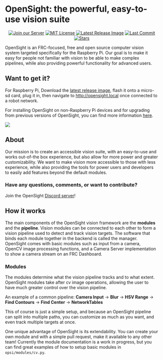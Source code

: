 # OpenSight: the powerful, easy-to-use vision suite

<p align="center">
    <a href="https://discordapp.com/invite/hPqpdsK">
        <img src="https://img.shields.io/discord/573690061720125441?label=Discord&style=flat"
            alt="Join our Server"></a>
    <a href="https://github.com/opensight-cv/opensight/blob/master/LICENSE">
        <img src="https://img.shields.io/github/license/opensight-cv/opensight?style=flat"
            alt="MIT License"></a>
    <a href="https://github.com/opensight-cv/opsi-gen/releases/latest">
        <img src="https://img.shields.io/github/v/release/opensight-cv/opsi-gen?style=flat"
            alt="Latest Release Image"></a>
    <a href="https://github.com/opensight-cv/opensight/commits/master">
        <img src="https://img.shields.io/github/last-commit/opensight-cv/opensight?style=flat"
            alt="Last Commit"></a>
    <a href="https://github.com/opensight-cv/opensight/stargazers">
        <img src="https://img.shields.io/github/stars/opensight-cv/opensight?style=flat"
            alt="Stars"></a>
</p>

OpenSight is an FRC-focused, free and open source computer vision system targeted specifically for the Raspberry Pi. Our goal is to make it easy for people not familiar with vision to be able to make complex pipelines, while also providing powerful functionality for advanced users.

## Want to get it?
For Raspberry Pi, Download the [latest release image](https://github.com/opensight-cv/opsi-gen/releases/latest), flash it onto a micro-sd card, plug it in, then navigate to http://opensight.local once connected to a robot network.

For installing OpenSight on non-Raspberry Pi devices and for upgrading from previous versions of OpenSight, you can find more information [here](https://github.com/opensight-cv/packages#how-do-i-upgrade-an-existing-installation-of-opensight).

![](https://i.imgur.com/Kflqrnh.png)

## About

Our mission is to create an accessible vision suite, with an easy-to-use and works out-of-the box experience, but also allow for more power and greater customizability. We want to make vision more accessible to those with less experience, while also providing the tools for power users and developers to easily add features beyond the default modules.

### Have any questions, comments, or want to contribute?
Join the OpenSight [Discord server](https://discord.gg/hPqpdsK)!

## How it works
The main components of the OpenSight vision framework are the **modules** and the **pipeline**. 
Vision modules can be connected to each other to form a vision pipeline used to detect and track vision targets. The software that binds each module together in the backend is called the manager. OpenSight comes with basic modules such as input from a camera, OpenCV image processing functions, and a Camera Server implementation to show a camera stream on an FRC Dashboard.

### Modules
The modules determine what the vision pipeline tracks and to what extent. OpenSight modules take after cv image operations, allowing the user to have much greater control over the vision pipeline.

An example of a common pipeline: 
**Camera Input** -> **Blur** -> **HSV Range** -> **Find Contours** -> **Find Center** -> 
**NetworkTables**

This of course is just a simple setup, and because an OpenSight pipeline can split into multiple paths, you can customize as much as you want, and even track multiple targets at once.

One unique advantage of OpenSight is its extendability. You can create your own module and with a simple pull request, make it available to any other team! Currently the module documentation is a work in progress, but you can find great examples of how to setup basic modules in `opsi/modules/cv.py`.
